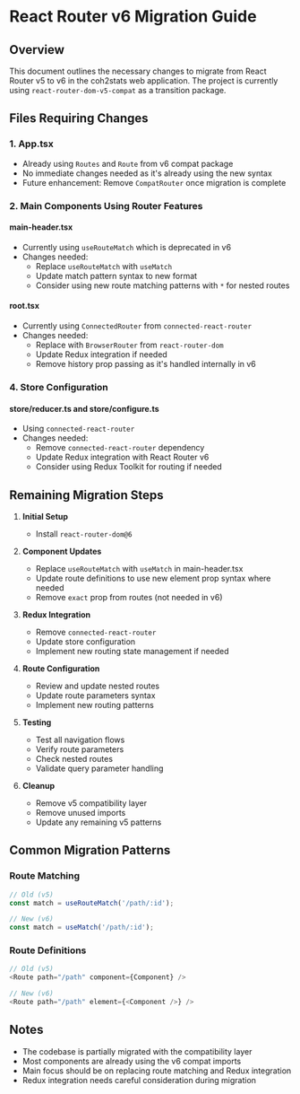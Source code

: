 # React Router v6 Migration Guide

## Overview
This document outlines the necessary changes to migrate from React Router v5 to v6 in the coh2stats web application. The project is currently using `react-router-dom-v5-compat` as a transition package.

## Files Requiring Changes

### 1. App.tsx
- Already using `Routes` and `Route` from v6 compat package
- No immediate changes needed as it's already using the new syntax
- Future enhancement: Remove `CompatRouter` once migration is complete

### 2. Main Components Using Router Features

#### main-header.tsx
- Currently using `useRouteMatch` which is deprecated in v6
- Changes needed:
  - Replace `useRouteMatch` with `useMatch`
  - Update match pattern syntax to new format
  - Consider using new route matching patterns with `*` for nested routes

#### root.tsx
- Currently using `ConnectedRouter` from `connected-react-router`
- Changes needed:
  - Replace with `BrowserRouter` from `react-router-dom`
  - Update Redux integration if needed
  - Remove history prop passing as it's handled internally in v6

### 4. Store Configuration

#### store/reducer.ts and store/configure.ts
- Using `connected-react-router`
- Changes needed:
  - Remove `connected-react-router` dependency
  - Update Redux integration with React Router v6
  - Consider using Redux Toolkit for routing if needed

## Remaining Migration Steps

1. **Initial Setup**
   - Install `react-router-dom@6`

2. **Component Updates**
   - Replace `useRouteMatch` with `useMatch` in main-header.tsx
   - Update route definitions to use new element prop syntax where needed
   - Remove `exact` prop from routes (not needed in v6)

3. **Redux Integration**
   - Remove `connected-react-router`
   - Update store configuration
   - Implement new routing state management if needed

4. **Route Configuration**
   - Review and update nested routes
   - Update route parameters syntax
   - Implement new routing patterns

5. **Testing**
   - Test all navigation flows
   - Verify route parameters
   - Check nested routes
   - Validate query parameter handling

6. **Cleanup**
   - Remove v5 compatibility layer
   - Remove unused imports
   - Update any remaining v5 patterns

## Common Migration Patterns

### Route Matching
```javascript
// Old (v5)
const match = useRouteMatch('/path/:id');

// New (v6)
const match = useMatch('/path/:id');
```

### Route Definitions
```javascript
// Old (v5)
<Route path="/path" component={Component} />

// New (v6)
<Route path="/path" element={<Component />} />
```

## Notes
- The codebase is partially migrated with the compatibility layer
- Most components are already using the v6 compat imports
- Main focus should be on replacing route matching and Redux integration
- Redux integration needs careful consideration during migration 